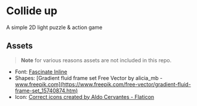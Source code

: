 # Collide up

A simple 2D light puzzle & action game

## Assets

> **Note**
> for various reasons assets are not included in this repo.

- Font: [Fascinate Inline](https://fonts.google.com/specimen/Fascinate+Inline)
- Shapes: [Gradient fluid frame set Free Vector by alicia_mb - www.freepik.com](https://www.freepik.com/free-vector/gradient-fluid-frame-set_15740874.htm)
- Icon: [Correct icons created by Aldo Cervantes - Flaticon](https://www.flaticon.com/free-icons/correct)
